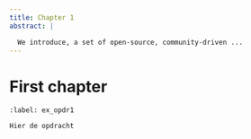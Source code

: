 ```yaml
---
title: Chapter 1
abstract: |

  We introduce, a set of open-source, community-driven ...
---
```


# First chapter

```{exercise} Naam van de opdracht
:label: ex_opdr1

Hier de opdracht
```